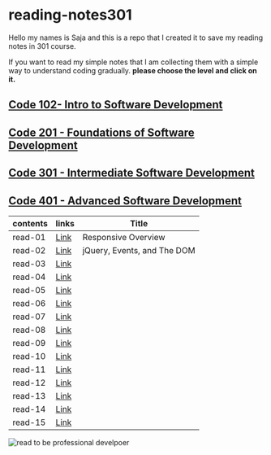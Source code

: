 # reading-notes301

Hello my names is Saja and this is a repo that I created it to save my reading notes in 301 course.

If you want to read my simple notes that I am collecting them with a simple way to understand coding gradually.
**please choose the level and click on it.**

## [ Code 102- Intro to Software Development](https://sajanader.github.io/reading-notes/)
## [Code 201 - Foundations of Software Development](https://sajanader.github.io/reading-notes201/)
## [Code 301 - Intermediate Software Development]()
## [Code 401 - Advanced Software Development]()

|**contents**| **links**             |   **Title**|
|---        |---                     |    ---     |
|  read-01  | [Link](/read-01.md)    |Responsive Overview            |
|  read-02  | [Link](/read-02.md)    |jQuery, Events, and The DOM    |
|  read-03  |  [Link](/read-03.md)   |            |
|  read-04  | [Link](/read-04.md)    |            |
|  read-05  |  [Link](/read-05.md)   |            |
|  read-06  | [Link](/read-06.md)    |            |
|  read-07  |[Link](/read-07.md)     |            |
|  read-08  |[Link](/read-08.md)     |            |
|  read-09  | [Link](/read-09.md)    |            |
|  read-10  | [Link](/read-10.md)    |            |
|  read-11  |  [Link](/read-11.md)   |            |
|  read-12  | [Link](/read-12.md)    |            |
|  read-13  | [Link](/read-13.md)    |            |
|  read-14  | [Link](/read-14.md)    |            |
|  read-15  | [Link](/read-15.md)    |            |

![read to be professional develpoer](https://insights.dice.com/wp-content/uploads/2020/04/shutterstock_594103883.jpg)
